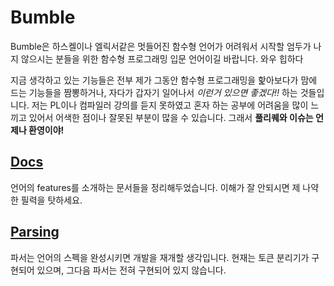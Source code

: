 # Bumble

Bumble은 하스켈이나 엘릭서같은 멋들어진 함수형 언어가 어려워서 시작할 엄두가 나지 않으시는 분들을 위한 함수형 프로그래밍 입문 언어이길 바랍니다. 와우 힙하다

지금 생각하고 있는 기능들은 전부 제가 그동안 함수형 프로그래밍을 핥아보다가 맘에 드는 기능들을 짬뽕하거나, 자다가 갑자기 일어나서 *이런거 있으면 좋겠다!!* 하는 것들입니다.
저는 PL이나 컴파일러 강의를 듣지 못하였고 혼자 하는 공부에 어려움을 많이 느끼고 있어서 어색한 점이나 잘못된 부분이 많을 수 있습니다. 
그래서 **풀리퀘와 이슈는 언제나 환영이야!**

## [Docs](/Docs)

언어의 features를 소개하는 문서들을 정리해두었습니다.
이해가 잘 안되시면 제 나약한 필력을 탓하세요.

## [Parsing](/parse)

파서는 언어의 스펙을 완성시키면 개발을 재개할 생각입니다. 현재는 토큰 분리기가 구현되어 있으며, 그다음 파서는 전혀 구현되어 있지 않습니다.